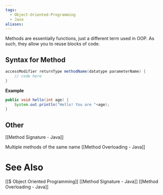 ```yaml
---
tags:
  - Object-Oriented-Programming
  - Java
aliases:
---
```

Methods are essentially functions, just a different term used in OOP. As such, they allow you to reuse blocks of code.

## Syntax for Method
```java showlinenumbers
accessModifier returnType methodName(datatype parameterName) {
	// code here
}
```

**Example**
```java showlinenumbers
public void hello(int age) {
	System.out.println("Hello! You are "+age);
}
```

## Other
[[Method Signature - Java]]

Multiple methods of the same name
[[Method Overloading - Java]]


# See Also
[[$ Object Oriented Programming]]
[[Method Signature - Java]]
[[Method Overloading - Java]]
